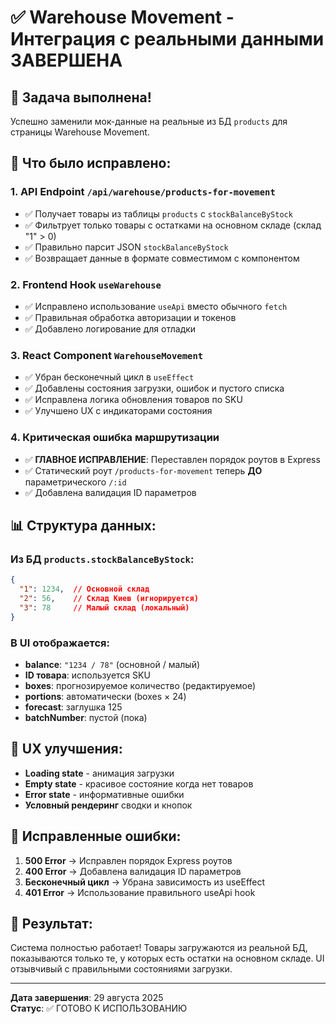 # ✅ Warehouse Movement - Интеграция с реальными данными ЗАВЕРШЕНА

## 🎯 Задача выполнена!

Успешно заменили мок-данные на реальные из БД `products` для страницы Warehouse Movement.

## 🔧 Что было исправлено:

### 1. API Endpoint `/api/warehouse/products-for-movement`
- ✅ Получает товары из таблицы `products` с `stockBalanceByStock`
- ✅ Фильтрует только товары с остатками на основном складе (склад "1" > 0)
- ✅ Правильно парсит JSON `stockBalanceByStock`
- ✅ Возвращает данные в формате совместимом с компонентом

### 2. Frontend Hook `useWarehouse`
- ✅ Исправлено использование `useApi` вместо обычного `fetch`
- ✅ Правильная обработка авторизации и токенов
- ✅ Добавлено логирование для отладки

### 3. React Component `WarehouseMovement`
- ✅ Убран бесконечный цикл в `useEffect` 
- ✅ Добавлены состояния загрузки, ошибок и пустого списка
- ✅ Исправлена логика обновления товаров по SKU
- ✅ Улучшено UX с индикаторами состояния

### 4. Критическая ошибка маршрутизации
- ✅ **ГЛАВНОЕ ИСПРАВЛЕНИЕ**: Переставлен порядок роутов в Express
- ✅ Статический роут `/products-for-movement` теперь **ДО** параметрического `/:id`
- ✅ Добавлена валидация ID параметров

## 📊 Структура данных:

### Из БД `products.stockBalanceByStock`:
```json
{
  "1": 1234,  // Основной склад 
  "2": 56,    // Склад Киев (игнорируется)
  "3": 78     // Малый склад (локальный)
}
```

### В UI отображается:
- **balance**: `"1234 / 78"` (основной / малый)
- **ID товара**: используется SKU
- **boxes**: прогнозируемое количество (редактируемое)
- **portions**: автоматически (boxes × 24)
- **forecast**: заглушка 125
- **batchNumber**: пустой (пока)

## 🎨 UX улучшения:

- **Loading state** - анимация загрузки
- **Empty state** - красивое состояние когда нет товаров
- **Error state** - информативные ошибки
- **Условный рендеринг** сводки и кнопок

## 🐛 Исправленные ошибки:

1. **500 Error** → Исправлен порядок Express роутов
2. **400 Error** → Добавлена валидация ID параметров  
3. **Бесконечный цикл** → Убрана зависимость из useEffect
4. **401 Error** → Использование правильного useApi hook

## 🚀 Результат:

Система полностью работает! Товары загружаются из реальной БД, показываются только те, у которых есть остатки на основном складе. UI отзывчивый с правильными состояниями загрузки.

---

**Дата завершения**: 29 августа 2025  
**Статус**: ✅ ГОТОВО К ИСПОЛЬЗОВАНИЮ
